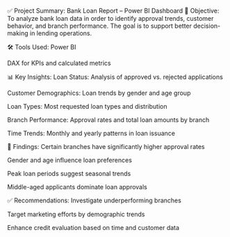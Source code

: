 ✅ Project Summary: Bank Loan Report – Power BI Dashboard
🎯 Objective:
To analyze bank loan data in order to identify approval trends, customer behavior, and branch performance. The goal is to support better decision-making in lending operations.

🛠️ Tools Used:
Power BI

DAX for KPIs and calculated metrics

📊 Key Insights:
Loan Status: Analysis of approved vs. rejected applications

Customer Demographics: Loan trends by gender and age group

Loan Types: Most requested loan types and distribution

Branch Performance: Approval rates and total loan amounts by branch

Time Trends: Monthly and yearly patterns in loan issuance

📌 Findings:
Certain branches have significantly higher approval rates

Gender and age influence loan preferences

Peak loan periods suggest seasonal trends

Middle-aged applicants dominate loan approvals

✅ Recommendations:
Investigate underperforming branches

Target marketing efforts by demographic trends

Enhance credit evaluation based on time and customer data

